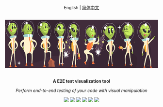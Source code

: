 <div align="center">
	<p>
		English | <a href="./README.CN.md">简体中文</a>
	</p>
  <br>
  <a href="https://www.baidu.com"><img src="static/banner.png" height="160"></a>
  <br>
  <br>
  <p>
    <b>A E2E test visualization tool</b>
  </p>
  <p>
     <i>Perform end-to-end testing of your code with visual manipulation</i>
  </p>
  <p>

[![](https://img.shields.io/badge/build-passing-brightgreen.svg?logo=Drone)](https://www.baidu.com) [![](https://img.shields.io/badge/releases-v0.0.0-brightgreen.svg?logo=GitHub)](https://github.com/tony709394/postchildren/releases) [![](https://img.shields.io/badge/chat-wechat-blueviolet.svg?logo=WeChat)](static/wechat-qr.png) [![](https://img.shields.io/badge/email-QQ-blueviolet.svg?logo=Tencent-QQ)](mailto:473613943@qq.com) [![](https://img.shields.io/badge/blog-jianshu-ff69b4.svg)](https://www.jianshu.com/u/ed6063b842fd) [![](https://img.shields.io/badge/website-up-informational.svg)](https://www.baidu.com)

  </p>
</div>





